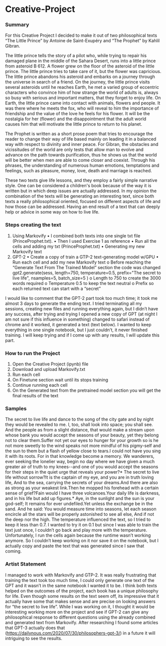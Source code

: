 # Creative-Project

### Summary 
For this Creative Project I decided to make it out of two philosophical texts “The Little Prince” by Antoine de Saint-Exupéry and “The Prophet” by Kahlil Gibran. 

The little prince tells the story of a pilot who, while trying to repair his damaged plane in the middle of the Sahara Desert, runs into a little prince from asteroid B 612.
A flower grew on the floor of the asteroid of the little prince. The little prince tries to take care of it, but the flower was capricious. The little prince abandons his asteroid and embarks on a journey through the universe in search of a friend. On the journey, the little prince visits several asteroids until he reaches Earth, he met a varied group of eccentric characters who convince him of how strange the world of adults is, always so busy with serious and important matters, that they forget to enjoy life.
On Earth, the little prince came into contact with animals, flowers and people. It was there where he meets the fox, who will reveal to him the importance of friendship and the value of the love he feels for his flower. It will be the nostalgia for her (flower) and the disappointment that the adult world causes him that will motivate the little prince to return to his planet.

The Prophet is written as a short prose poem that tries to encourage the reader to change their way of life based mainly on leading it in a balanced way with respect to divinity and inner peace. For Gibran, the obstacles and vicissitudes of the world are only tests that allow man to evolve and advance on the path towards purification, thus he shows us that the world will be better when men are able to come closer and coexist. Through his phrases, the understanding of numerous human emotions, temptations and feelings, such as pleasure, money, love, death and marriage is reached.

These two texts give life lessons, and they employ a fairly simple narrative style. One can be considered a children's book because of the way it is written but in which deep issues are actually addressed. In my opinion the combination of the texts will be generating an interesting text, since both texts a really philosophical oriented, focused on different aspects of life and how those can be addressed. Having an end result of a text that can deeply help or advice in some way on how to live life. 

### Steps creating the text

1.	Using Markovify
•	I combined both texts into one single txt file (PrinceProphet.txt). 
•	Then I used Exercise 1 as reference
•	Run all the cells and adding my txt (PrinceProphet.txt)
•	Generating my new Markovify text 
2.	GPT-2 
•	Create a copy of train a GTP-2 text-generating model w/GPU
•	Run each cell and add my new Markovify text
o	Before reaching the “Generate Text From The Trained Model” section the code was changed 
gpt2.generate(sess,
              length=750,
              temperature=0.5,
              prefix="The secret to live life",
              nsamples=5,
              batch_size=5
              )
o	Length to 750 to create the 3000 words required 
o	Temperature 0.5 to keep the text neutral 
o	Prefix so each returned text can start with a “secret”

I would like to comment that the GPT-2 part took too much time; it took me almost 3 days to generate the ending text. I tried terminating all my sessions, creating new files and running everything again, but I didn’t have any success, after trying and trying I opened a new copy of GPT (at night I am not sure if this influence in something) changed to safari instead of chrome and it worked, it generated a text (text below). I wanted to keep everything in one single notebook, but I just couldn’t, it never finished training. I will keep trying and if I come up with any results, I will update this part. 

### How to run the Project
1.	Open the Creative Project (ipynb) file 
2.	Download and upload Markovify.txt
3.	Run each cell 
4.	On Finetune section wait until its stops training 
5.	Continue running each cell
6.	On the Generated text from the pretrained model section you will get the final results of the text 

### Samples 
The secret to live life and dance to the song of the city gate and by night they would be revealed to me. I, too, shall look into space; you shall see. And the people as from a slight distance, that would make a stream upon whose bank you would accept the seasons of your beauty, yet they belong not to clear them.Suffer not yet our eyes to hunger for your growth so is he not more sweetly to the wind speaks not more mindful of his pigmy-self and the sun to them but a flash of yellow close to tears.I could not have you sing it with its roots.
For in that knowledge become a memory. We wanderers, ever seeking the lonelier way, begin no day where we have given a much greater air of truth to my knees--and one of you would accept the seasons for their steps in the quiet urge that reveals your power?*
The secret to live life without sorrow?It is the captain of my eye, and you are in truth loving life, And to the sea, carrying the secrets of your dreams.And there are also as strong as your weakest link.Then he mopped his forehead with a certain sense of grief?Fain would I have three volcanoes.Your daily life is darkness, and in his life but add up figures.*
Aye, in the sunlight and the sun is your god-self; It remains for ever undefiled.Yet unless the exchange be in the sand.
And he said: You would measure time into seasons, let each season encircle all the stars will be properly astonished to see all else, And if not the deep nor the high.
The temperature influenced the text, so I tried to keep it less than 0.7. I wanted to try it on 0.1 but since I was able to train the text just once, I couldn’t go back and play more with the temperature. Unfortunately, I run the cells again because the runtime wasn’t working anymore. So I couldn’t keep working on it nor save it on the notebook, but I actually copy and paste the text that was generated since I saw that coming.  

### Artist Statement 
I managed to work with Markovify and GTP-2. It was really frustrating that training the text took too much time, I could only generate one text of the GPT and it wasn’t in the same notebook I wanted it to be. I think both texts helped on the outcomes of the project, each book has a unique philosophy for life. Even though some results on the text seem off, its impressive that it actually have some that makes sense and are precise on looking answers for “the secret to live life”.
While I was working on it, I thought it would be interesting working more on the project and see if GPT-2 can give any philosophical response to different questions using the already combined and generated text from Markovify. After researching I found some articles that GPT-3 actually does that (https://dailynous.com/2020/07/30/philosophers-gpt-3/) in a future it will intriguing to see the results. 


